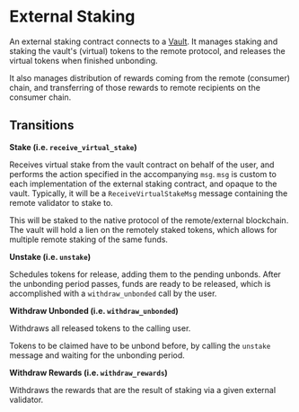 # External Staking

An external staking contract connects to a [Vault](./Vault.md).
It manages staking and staking the vault's (virtual) tokens to the remote protocol,
and releases the virtual tokens when finished unbonding.

It also manages distribution of rewards coming from the remote (consumer) chain,
and transferring of those rewards to remote recipients on the consumer chain.

## Transitions

**Stake (i.e. `receive_virtual_stake`)**

Receives virtual stake from the vault contract on behalf of the user, and performs the action
specified in the accompanying `msg`.
`msg` is custom to each implementation of the external staking contract, and opaque to the vault.
Typically, it will be a `ReceiveVirtualStakeMsg` message containing the remote validator to stake to.

This will be staked to the native protocol of the remote/external blockchain.
The vault will hold a lien on the remotely staked tokens, which allows for
multiple remote staking of the same funds.

**Unstake (i.e. `unstake`)**

Schedules tokens for release, adding them to the pending unbonds. After the
unbonding period passes, funds are ready to be released, which is accomplished
with a `withdraw_unbonded` call by the user.

**Withdraw Unbonded (i.e. `withdraw_unbonded`)**

Withdraws all released tokens to the calling user.

Tokens to be claimed have to be unbond before, by calling the `unstake` message and
waiting for the unbonding period.

**Withdraw Rewards (i.e. `withdraw_rewards`)**

Withdraws the rewards that are the result of staking via a given external validator.
